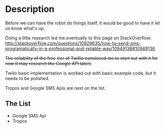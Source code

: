 Description
===========

Before we can have the robot do things itself, it would be good to have it let us know what's up.


Doing a little research led me eventually to this page on StackOverflow: http://stackoverflow.com/questions/10929635/how-to-send-sms-programatically-in-a-professional-and-reliable-way/10949136#10949136

~~The reliability of the free-tier of Twillio convinced me to start out with it for now (I may research the Google API later).~~

Twilio basic implementation is worked out with basic example code, but it needs to be polished.

Tropos and Google SMS Apis are next on the list.


The List
--------

* Google SMS Api
* Tropos
